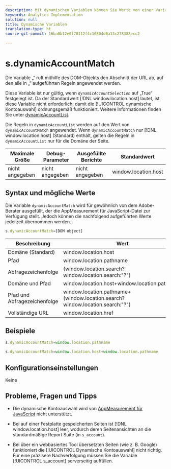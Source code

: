 ```yaml
---
description: Mit dynamischen Variablen können Sie Werte von einer Variablen in eine andere kopieren, ohne die vollständigen Werte mehrfach in die Bildanforderung auf Ihrer Site eingeben zu müssen.
keywords: Analytics Implementation
solution: null
title: Dynamische Variablen
translation-type: ht
source-git-commit: 16ba0b12e0f70112f4c10804d0a13c278388ecc2

---
```



# s.dynamicAccountMatch

Die Variable „“ ruft mithilfe des DOM-Objekts den Abschnitt der URL ab, auf den alle in „“ aufgeführten Regeln angewendet werden.

Diese Variable ist nur gültig, wenn *`dynamicAccountSelection`* auf „True“ festgelegt ist. Da der Standardwert [!DNL window.location.host] lautet, ist diese Variable nicht erforderlich, damit die [!UICONTROL dynamische Kontoauswahl] ordnungsgemäß funktioniert. Weitere Informationen finden Sie unter [dynamicAccountList](https://docs.adobe.com/content/help/de-DE/analytics/implementation/javascript-implementation/appmeasurement-js/appmeasure-mjs.html).

Die Regeln in `dynamicAccountList` werden auf den Wert von `dynamicAccountMatch` angewendet. Wenn `dynamicAccountMatch` nur [!DNL window.location.host] (Standard) enthält, gelten die Regeln in `dynamicAccountList` nur für die Domäne der Seite.

| Maximale Größe | Debug-Parameter | Ausgefüllte Berichte | Standardwert |
|---|---|---|---|
| nicht angegeben | nicht angegeben | nicht angegeben | window.location.host |

## Syntax und mögliche Werte

Die Variable `dynamicAccountMatch` wird für gewöhnlich von dem Adobe-Berater ausgefüllt, der die AppMeasurement für JavaScript-Datei zur Verfügung stellt. Jedoch können die nachfolgend aufgeführten Werte jederzeit übernommen werden.

```js
s.dynamicAccountMatch=[DOM object]
```

| Beschreibung | Wert |
|---|---|
| Domäne (Standard) | window.location.host |
| Pfad | window.location.pathname |
| Abfragezeichenfolge | (window.location.search?window.location.search:"?") |
| Domäne und Pfad | window.location.host+window.location.pathname |
| Pfad und Abfragezeichenfolge | window.location.pathname+(window.location.search?window.location.search:"?") |
| Vollständige URL | window.location.href |

## Beispiele

```js
s.dynamicAccountMatch=window.location.pathname
```

```js
s.dynamicAccountMatch=window.location.host+window.location.pathname
```

## Konfigurationseinstellungen

Keine

## Probleme, Fragen und Tipps

* Die dynamische Kontoauswahl wird von [AppMeasurement für JavaScript](https://docs.adobe.com/content/help/de-DE/analytics/implementation/javascript-implementation/appmeasurement-js/appmeasure-mjs.html) nicht unterstützt.

* Bei auf einer Festplatte gespeicherten Seiten ist [!DNL window.location.host] leer, wodurch deren Seitenansichten an die standardmäßige Report Suite (in `s_account`).

* Bei über ein webbasiertes Tool übersetzten Seiten (wie z. B. Google) funktioniert die [!UICONTROL Dynamische Kontoauswahl] nicht richtig. Für eine präzisere Nachverfolgung müssen Sie die Variable [!UICONTROL s_account] serverseitig auffüllen.
